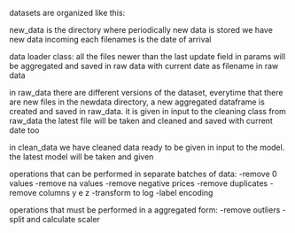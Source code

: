 datasets are organized like this:

new_data is the directory where periodically new data is stored
we have new data incoming each filenames is the date of arrival 

data loader class:
all the files newer than the last update field in params will be aggregated and saved in raw data with current date as filename in raw data

in raw_data
there are different versions of the dataset, everytime that there are new files in  the newdata directory, a new aggregated dataframe is created and saved in raw_data. it is given in input to the cleaning class
from raw_data the latest file will be taken and cleaned and saved with current date too

in clean_data
we have cleaned data ready to be   given in input to the model. the latest model will be taken and given 


operations that can be performed in separate batches of data:
-remove 0 values
-remove na values
-remove negative prices
-remove duplicates 
-remove columns y e z
-transform to log
-label encoding

operations that must be performed in a aggregated form:
-remove outliers
-split and calculate scaler

